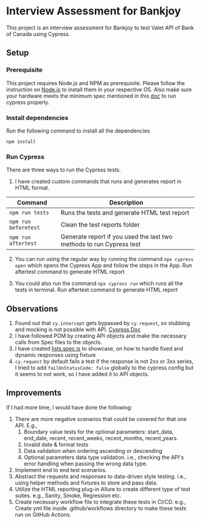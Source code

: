 # Interview Assessment for Bankjoy
This project is an interview assessment for Bankjoy to test Valet API of Bank of Canada using Cypress.

## Setup
### Prerequisite
This project requires Node.js and NPM as prerequisite. Please follow the instruction on [Node.js](https://nodejs.org/en/download/) to install them in your respective OS. Also make sure your hardware meets the minimum spec mentioned in this [doc](https://docs.cypress.io/app/get-started/install-cypress#Hardware) to run cypress properly.

### Install dependencies
Run the following command to install all the dependencies
```
npm install
```

### Run Cypress
There are three ways to run the Cypress tests. 

1. I have created custom commands that runs and generates report in HTML format.

| Command | Description |
|---------|-------------|
| ```npm run tests``` | Runs the tests and generate HTML test report |
| ```npm run beforetest``` | Clean the test reports folder |
| ```npm run aftertest``` | Generate report if you used the last two methods to run Cypress test |

2. You can run using the regular way by running the command ```npx cypress open``` which opens the Cypress App and follow the steps in the App. Run aftertest command to generate HTML report

3. You could also run the command ```npx cypress run``` which runs all the tests in terminal. Run aftertest command to generate HTML report

## Observations
1. Found out that ```cy.intercept``` gets bypassed by ```cy.request```, so stubbing and mocking is not possible with API. [Cypress Doc](https://docs.cypress.io/api/commands/request#cyrequest-sends-requests-to-actual-endpoints-bypassing-those-defined-using-cyintercept)
2. I have followed POM by creating API objects and make the necessary calls from Spec files to the objects.
3. I have created [lists.spec.js](cypress/tests/lists.spec.js) to showcase, on how to handle fixed and dynamic responses using fixture
4. ```cy.request``` by default fails a test if the response is not 2xx or 3xx series, I tried to add ```failOnStatusCode: false``` globally to the cypress config but it seems to not work, so I have added it to API objects.

## Improvements
If I had more time, I would have done the following:
1. There are more negative scenarios that could be covered for that one API. E.g.,
   1. Boundary value tests for the optional parameters: start_data, end_date, recent, recent_weeks, recent_months, recent_years.
   2. Invalid date & format tests
   3. Data validation when ordering ascending or descending
   4. Optional parameters data type validation. i.e., checking the API's error handling when passing the wrong data type.
2. Implement end to end test scenarios.
3. Abstract the requests and responses to data-driven style testing. i.e., using helper methods and fixtures to store and pass data.
4. Utilize the HTML reporting plug-in Allure to create different type of test suites. e.g., Sanity, Smoke, Regression etc.
5. Create necessary workflow file to integrate these tests in CI/CD. e.g., Create yml file inside .github/workflows directory to make these tests run on GitHub Actions.